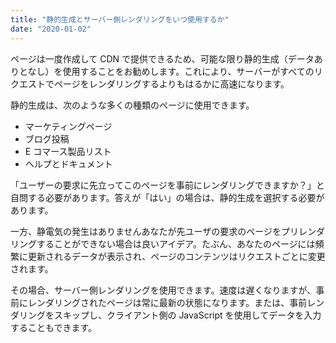 ```yaml
---
title: "静的生成とサーバー側レンダリングをいつ使用するか"
date: "2020-01-02"
---
```


ページは一度作成して CDN で提供できるため、可能な限り静的生成（データありとなし）を使用することをお勧めします。これにより、サーバーがすべてのリクエストでページをレンダリングするよりもはるかに高速になります。

静的生成は、次のような多くの種類のページに使用できます。

- マーケティングページ
- ブログ投稿
- E コマース製品リスト
- ヘルプとドキュメント

「ユーザーの要求に先立ってこのページを事前にレンダリングできますか？」と自問する必要があります。答えが「はい」の場合は、静的生成を選択する必要があります。

一方、静電気の発生はありませんあなたが先ユーザの要求のページをプリレンダリングすることができない場合は良いアイデア。たぶん、あなたのページには頻繁に更新されるデータが表示され、ページのコンテンツはリクエストごとに変更されます。

その場合、サーバー側レンダリングを使用できます。速度は遅くなりますが、事前にレンダリングされたページは常に最新の状態になります。または、事前レンダリングをスキップし、クライアント側の JavaScript を使用してデータを入力することもできます。
